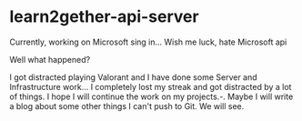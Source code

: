 # learn2gether-api-server

Currently, working on Microsoft sing in...
Wish me luck, hate Microsoft api

Well what happened?

I got distracted playing Valorant and I have done some Server and Infrastructure work...
I completely lost my streak and got distracted by a lot of things.
I hope I will continue the work on my projects.-. 
Maybe I will write a blog about some other things I can't push to Git. We will see.